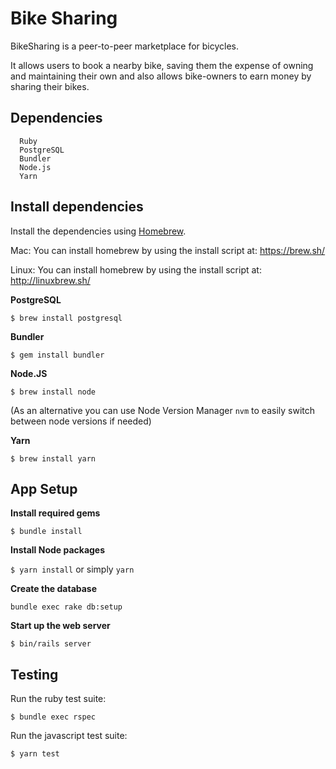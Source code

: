# Bike Sharing

BikeSharing is a peer-to-peer marketplace for bicycles.

It allows users to book a nearby bike, saving them the expense of owning and maintaining their own and also allows bike-owners to earn money by sharing their bikes.

## Dependencies
```
  Ruby
  PostgreSQL
  Bundler
  Node.js
  Yarn
```

## Install dependencies

Install the dependencies using [Homebrew](https://brew.sh/).

Mac: You can install homebrew by using the install script at: https://brew.sh/

Linux: You can install homebrew by using the install script at: http://linuxbrew.sh/

**PostgreSQL**

`$ brew install postgresql`

**Bundler**

`$ gem install bundler`

**Node.JS**

`$ brew install node`

(As an alternative you can use Node Version Manager `nvm` to easily switch between node versions if needed)

**Yarn**

`$ brew install yarn`

## App Setup

**Install required gems**

`$ bundle install`

**Install Node packages**

`$ yarn install` or simply `yarn`

**Create the database**

`bundle exec rake db:setup`

**Start up the web server**

`$ bin/rails server`

## Testing

Run the ruby test suite:

`$ bundle exec rspec`

Run the javascript test suite:

`$ yarn test`
